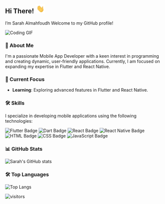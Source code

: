 ## Hi There! <img src="https://github.com/Sarah949/Sarah949/blob/d2ad39fcd67b0c7498b52a5f67ed7bf8aa414b7f/wave.gif" alt="Wave GIF" width="30" high="30" /> 


I’m Sarah Almahfoudh Welcome to my GitHub profile!

![Coding GIF](https://media.giphy.com/media/L1R1tvI9svkIWwpVYr/giphy.gif)

### 👀 About Me
I'm a passionate Mobile App Developer with a keen interest in programming and creating dynamic, user-friendly applications. Currently, I am focused on expanding my expertise in Flutter and React Native.

### 🌱 Current Focus
- **Learning**: Exploring advanced features in Flutter and React Native.

### 🛠️ Skills
I specialize in developing mobile applications using the following technologies:

![Flutter Badge](https://img.shields.io/badge/Flutter-02569B?style=for-the-badge&logo=flutter&logoColor=white)
![Dart Badge](https://img.shields.io/badge/Dart-0175C2?style=for-the-badge&logo=dart&logoColor=white)
![React Badge](https://img.shields.io/badge/React-20232A?style=for-the-badge&logo=react&logoColor=61DAFB)
![React Native Badge](https://img.shields.io/badge/React_Native-20232A?style=for-the-badge&logo=react&logoColor=61DAFB)
![HTML Badge](https://img.shields.io/badge/HTML-239120?style=for-the-badge&logo=html5&logoColor=white)
![CSS Badge](https://img.shields.io/badge/CSS-239120?&style=for-the-badge&logo=css3&logoColor=white)
![JavaScript Badge](https://img.shields.io/badge/JavaScript-F7DF1E?style=for-the-badge&logo=javascript&logoColor=black)

### 📊 GitHub Stats
![Sarah's GitHub stats](https://github-readme-stats.vercel.app/api?username=Sarah949&theme=blue-green)

### 🛠️ Top Languages
![Top Langs](https://github-readme-stats.vercel.app/api/top-langs/?username=Sarah949&theme=blue-green)


![visitors](https://visitor-badge.laobi.icu/badge?page_id=username.username)






<!---- ### 🔗 Connect with Me

[![LinkedIn Badge](https://img.shields.io/badge/LinkedIn-0077B5?style=for-the-badge&logo=linkedin&logoColor=white)](www.linkedin.com/in/sarah-almahfoudh-623a93162)

--->






<!---- 💞️ I’m looking to collaborate on ...
- 📫 How to reach me ...
--->
<!---
Sarah949/Sarah949 is a ✨ special ✨ repository because its `README.md` (this file) appears on your GitHub profile.
You can click the Preview link to take a look at your changes.
--->
